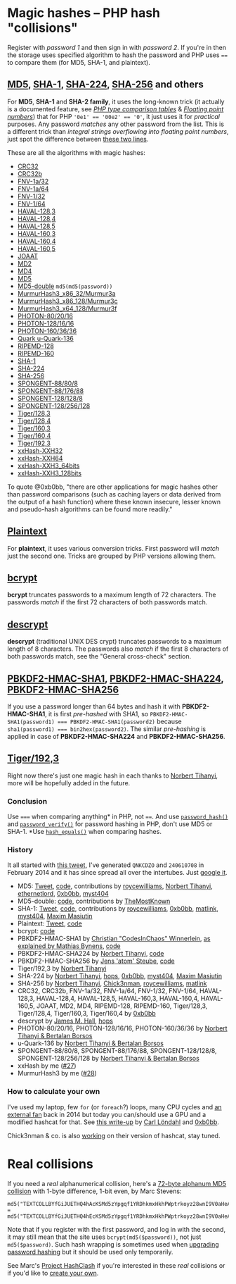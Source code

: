 # Magic hashes – PHP hash "collisions"

Register with *password 1* and then sign in with *password 2*. If you're in then the storage uses specified algorithm to hash the password and PHP uses `==` to compare them (for MD5, SHA-1, and plaintext).

## [MD5](md5.md), [SHA-1](sha1.md), [SHA-224](sha224.md), [SHA-256](sha256.md) and others
For **MD5**, **SHA-1** and **SHA-2 family**, it uses the long-known trick (it actually is a documented feature, see [*PHP type comparison tables*](https://php.net/types.comparisons) & [*Floating point numbers*](https://php.net/types.float)) that for PHP `'0e1' == '00e2' == '0'`, it just uses it for *practical* purposes. Any password *matches* any other password from the list. This is a different trick than *integral strings overflowing into floating point numbers*, just spot the difference between [these two lines](https://3v4l.org/581R5).

These are all the algorithms with magic hashes:
- [CRC32](crc32.md)
- [CRC32b](crc32b.md)
- [FNV-1a/32](fnv1a32.md)
- [FNV-1a/64](fnv1a64.md)
- [FNV-1/32](fnv132.md)
- [FNV-1/64](fnv164.md)
- [HAVAL-128,3](haval128,3.md)
- [HAVAL-128,4](haval128,4.md)
- [HAVAL-128,5](haval128,5.md)
- [HAVAL-160,3](haval160,3.md)
- [HAVAL-160,4](haval160,4.md)
- [HAVAL-160,5](haval160,5.md)
- [JOAAT](joaat.md)
- [MD2](md2.md)
- [MD4](md4.md)
- [MD5](md5.md)
- [MD5-double](md5-double.md) `md5(md5(password))`
- [MurmurHash3_x86_32/Murmur3a](murmur3a.md)
- [MurmurHash3_x86_128/Murmur3c](murmur3c.md)
- [MurmurHash3_x64_128/Murmur3f](murmur3f.md)
- [PHOTON-80/20/16](photon-80-20-16.md)
- [PHOTON-128/16/16](photon-128-16-16.md)
- [PHOTON-160/36/36](photon-160-36-36.md)
- [Quark u-Quark-136](quark-u-quark-136.md)
- [RIPEMD-128](ripemd128.md)
- [RIPEMD-160](ripemd160.md)
- [SHA-1](sha1.md)
- [SHA-224](sha224.md)
- [SHA-256](sha256.md)
- [SPONGENT-88/80/8](spongent-88-80-8.md)
- [SPONGENT-88/176/88](spongent-88-176-88.md)
- [SPONGENT-128/128/8](spongent-128-128-8.md)
- [SPONGENT-128/256/128](spongent-128-256-128.md)
- [Tiger/128,3](tiger128,3.md)
- [Tiger/128,4](tiger128,4.md)
- [Tiger/160,3](tiger160,3.md)
- [Tiger/160,4](tiger160,4.md)
- [Tiger/192,3](tiger192,3.md)
- [xxHash-XXH32](xxh32.md)
- [xxHash-XXH64](xxh64.md)
- [xxHash-XXH3_64bits](xxh3.md)
- [xxHash-XXH3_128bits](xxh128.md)

To quote @0xb0bb, "there are other applications for magic hashes other than password comparisons (such as caching layers or data derived from the output of a hash function) where these known insecure, lesser known and pseudo-hash algorithms can be found more readily."

## [Plaintext](plaintext.md)
For **plaintext**, it uses various conversion tricks. First password will *match* just the second one. Tricks are grouped by PHP versions allowing them.

## [bcrypt](bcrypt.md)
**bcrypt** truncates passwords to a maximum length of 72 characters. The passwords *match* if the first 72 characters of both passwords match.

## [descrypt](descrypt.md)
**descrypt** (traditional UNIX DES crypt) truncates passwords to a maximum length of 8 characters. The passwords also *match* if the first 8 characters of both passwords match, see the "General cross-check" section.

## [PBKDF2-HMAC-SHA1](pbkdf2-sha1.md), [PBKDF2-HMAC-SHA224](pbkdf2-sha224.md), [PBKDF2-HMAC-SHA256](pbkdf2-sha256.md)
If you use a password longer than 64 bytes and hash it with **PBKDF2-HMAC-SHA1**, it is first *pre-hashed* with SHA1, so `PBKDF2-HMAC-SHA1(password1) === PBKDF2-HMAC-SHA1(password2)` because `sha1(password1) === bin2hex(password2)`. The similar *pre-hashing* is applied in case of **PBKDF2-HMAC-SHA224** and **PBKDF2-HMAC-SHA256**.

## [Tiger/192,3](tiger192,3.md)
Right now there's just one magic hash in each thanks to [Norbert Tihanyi](https://twitter.com/TihanyiNorbert), more will be hopefully added in the future.

### Conclusion
Use `===` when comparing anything* in PHP, not `==`. And use [`password_hash()`](https://php.net/function.password-hash) and [`password_verify()`](https://php.net/function.password-verify) for password hashing in PHP, don't use MD5 or SHA-1. *Use [`hash_equals()`](https://php.net/function.hash-equals) when comparing hashes.

### History
It all started with [this tweet](https://twitter.com/spazef0rze/status/439352552443084800), I've generated `QNKCDZO` and `240610708` in February 2014 and it has since spread all over the intertubes. Just [google it](https://www.google.cz/search?q=%22QNKCDZO%22).

- MD5: [Tweet](https://twitter.com/spazef0rze/status/439352552443084800), [code](http://3v4l.org/2vrMi), contributions by [roycewilliams](https://github.com/spaze/hashes/pull/4), [Norbert Tihanyi](https://twitter.com/TihanyiNorbert), [ethernetlord](https://github.com/ethernetlord), [0xb0bb](https://github.com/0xb0bb), [myst404](https://offsec.almond.consulting/super-magic-hash.html)
- MD5-double: [code](https://3v4l.org/XKtlm), contributions by [TheMostKnown](https://github.com/TheMostKnown)
- SHA-1: [Tweet](https://twitter.com/spazef0rze/status/523010190900469760), [code](http://3v4l.org/tT4l8), contributions by [roycewilliams](https://github.com/spaze/hashes/pull/4), [0xb0bb](https://github.com/0xb0bb), [matlink](https://github.com/matlink), [myst404](https://offsec.almond.consulting/super-magic-hash.html), [Maxim Masiutin](https://github.com/maximmasiutin/PHP-magic-hashes-Open-MPI)
- Plaintext: [Tweet](https://twitter.com/spazef0rze/status/522882677452832768), [code](http://3v4l.org/K3ljr)
- bcrypt: [code](https://3v4l.org/2qc8j)
- PBKDF2-HMAC-SHA1 by [Christian "CodesInChaos" Winnerlein](https://twitter.com/CodesInChaos/status/422073818228613121), [as explained by Mathias Bynens](https://mathiasbynens.be/notes/pbkdf2-hmac), [code](https://3v4l.org/RROMo)
- PBKDF2-HMAC-SHA224 by [Norbert Tihanyi](https://twitter.com/TihanyiNorbert/status/1158643999089053696), [code](https://3v4l.org/kuAPb)
- PBKDF2-HMAC-SHA256 by [Jens 'atom' Steube](https://twitter.com/hashcat/status/1158788752657047552), [code](https://3v4l.org/p4AqD)
- Tiger/192,3 by [Norbert Tihanyi](https://twitter.com/TihanyiNorbert/status/1133436583183568901)
- SHA-224 by [Norbert Tihanyi](https://twitter.com/TihanyiNorbert/status/1138075224010833921), [hops](https://github.com/spaze/hashes/pull/2), [0xb0bb](https://github.com/0xb0bb), [myst404](https://offsec.almond.consulting/super-magic-hash.html), [Maxim Masiutin](https://github.com/maximmasiutin/PHP-magic-hashes-Open-MPI)
- SHA-256 by [Norbert Tihanyi](https://twitter.com/TihanyiNorbert/status/1148586399207178241), [Chick3nman](https://github.com/spaze/hashes/pull/3), [roycewilliams](https://github.com/spaze/hashes/pull/4), [matlink](https://github.com/spaze/hashes/pull/13)
- CRC32, CRC32b, FNV-1a/32, FNV-1a/64, FNV-1/32, FNV-1/64, HAVAL-128,3, HAVAL-128,4, HAVAL-128,5, HAVAL-160,3, HAVAL-160,4, HAVAL-160,5, JOAAT, MD2, MD4, RIPEMD-128, RIPEMD-160, Tiger/128,3, Tiger/128,4, Tiger/160,3, Tiger/160,4 by [0xb0bb](https://github.com/0xb0bb)
- descrypt by [James M. Hall](https://slashdot.org/submission/1381082/Traditional-DES-collision), [hops](https://github.com/hops)
- PHOTON-80/20/16, PHOTON-128/16/16, PHOTON-160/36/36 by [Norbert Tihanyi & Bertalan Borsos](https://twitter.com/TihanyiNorbert/status/1358431849568030721)
- u-Quark-136 by [Norbert Tihanyi & Bertalan Borsos](https://twitter.com/TihanyiNorbert/status/1358431849568030721)
- SPONGENT-88/80/8, SPONGENT-88/176/88, SPONGENT-128/128/8, SPONGENT-128/256/128 by [Norbert Tihanyi & Bertalan Borsos](https://twitter.com/TihanyiNorbert/status/1358431849568030721)
- xxHash by me ([#27](https://github.com/spaze/hashes/pull/27))
- MurmurHash3 by me ([#28](https://github.com/spaze/hashes/pull/28))

### How to calculate your own
I've used my laptop, few `for` (or `foreach`?) loops, many CPU cycles and [an external fan](https://twitter.com/spazef0rze/status/1150086642113437697) back in 2014 but today you can/should use a GPU and a modified hashcat for that. See [this write-up](https://grocid.net/2019/08/03/finding-magic-hashes-with-hashcat/) by [Carl Löndahl](https://twitter.com/carllondahl) and [0xb0bb](https://twitter.com/0xb0bb).

Chick3nman & co. is also [working](https://twitter.com/Chick3nman512/status/1157748868823621638) on their version of hashcat, stay tuned.

# Real collisions
If you need a _real_ alphanumerical collision, here's a [72-byte alphanum MD5 collision](https://twitter.com/realhashbreaker/status/1770161965006008570) with 1-byte difference, 1-bit even, by Marc Stevens:
```
md5("TEXTCOLLBYfGiJUETHQ4hAcKSMd5zYpgqf1YRDhkmxHkhPWptrkoyz28wnI9V0aHeAuaKnak")
=
md5("TEXTCOLLBYfGiJUETHQ4hEcKSMd5zYpgqf1YRDhkmxHkhPWptrkoyz28wnI9V0aHeAuaKnak")
```
Note that if you register with the first password, and log in with the second, it may still mean that the site uses `bcrypt(md5($password))`, not just `md5($password)`. Such hash wrapping is sometimes used when [upgrading password hashing](https://www.michalspacek.com/upgrading-existing-password-hashes) but it should be used only temporarily.

See Marc's [Project HashClash](https://github.com/cr-marcstevens/hashclash) if you're interested in these _real_ collisions or if you'd like to [create your own](https://github.com/cr-marcstevens/hashclash?tab=readme-ov-file#create-you-own-text-identical-prefix-collision).
